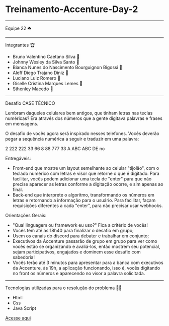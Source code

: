 # Treinamento-Accenture-Day-2
 *****
 Equipe 22  :shamrock:
 ****
 Integrantes :trophy:
* Bruno Valentino Caetano Silva   :rocket:
* Johnny Wesley da Silva Santo   :rocket:
* Bianca Nunes do Nascimento Bourguignon Bigossi :rocket:
* Aleff Diego Trajano Diniz :rocket:
* Luciano Luiz Romero  :rocket:
* Giselle Cristina Marques Lemes :rocket:
* Sthenley Macedo :rocket:
******
Desafio
CASE TÉCNICO

Lembram daqueles celulares bem antigos, que tinham letras nas teclas numéricas? Era através dos números que a gente digitava palavras e frases em mensagens.

O desafio de vocês agora será inspirado nesses telefones. Vocês deverão pegar a sequência numérica a seguir e traduzir em uma palavra:

2 222 222 33 66 8 88 777 33
A ABC ABC DE no

Entregáveis:

- Front-end que mostre um layout semelhante ao celular "tijolão", com o teclado numérico com letras e visor que retorne o que é digitado.
Para facilitar, vocês podem adicionar uma tecla de "enter" para que não precise aparecer as letras conforme a digitação ocorre, e sim apenas ao final.
- Back-end que interprete o algoritmo, transformando os números em letras e retornando a informação para o usuário.
Para facilitar, façam requisições diferentes a cada "enter", para não precisar usar webhooks.

Orientações Gerais:

- "Qual linguagem ou framework eu uso?" Fica a critério de vocês!
- Vocês tem até as 18h40 para finalizar o desafio em grupo;
- Usem os canais do discord para debater e trabalhar em conjunto;
- Executivos da Accenture passarão de grupo em grupo para ver como vocês estão se organizando e avaliá-los, então mostrem seu potencial, sejam participativos, engajados e dominem esse desafio com sabedoria!
- Vocês terão até 3 minutos para apresentar para a banca com executivos da Accenture, às 19h, a aplicação funcionando, isso é, vocês digitando no front os números e aparecendo no visor a palavra solicitada.
****
Tecnologias utilizadas para o resolução do problema :technologist:
* Html 
* Css
* Java Script

[Acesse aqui](http://sthenley.com/accenture)
